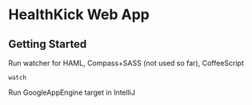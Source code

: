 # HealthKick Web App

## Getting Started

Run watcher for HAML, Compass+SASS (not used so far), CoffeeScript

    watch

Run GoogleAppEngine target in IntelliJ

